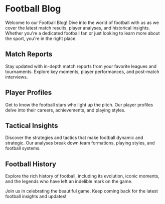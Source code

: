 # Football Blog

Welcome to our Football Blog! Dive into the world of football with us as we cover the latest match results, player analyses, and historical insights. Whether you're a dedicated football fan or just looking to learn more about the sport, you're in the right place.

## Match Reports

Stay updated with in-depth match reports from your favorite leagues and tournaments. Explore key moments, player performances, and post-match interviews.

## Player Profiles

Get to know the football stars who light up the pitch. Our player profiles delve into their careers, achievements, and playing styles.

## Tactical Insights

Discover the strategies and tactics that make football dynamic and strategic. Our analyses break down team formations, playing styles, and football systems.

## Football History

Explore the rich history of football, including its evolution, iconic moments, and the legends who have left an indelible mark on the game.

Join us in celebrating the beautiful game. Keep coming back for the latest football insights and updates!